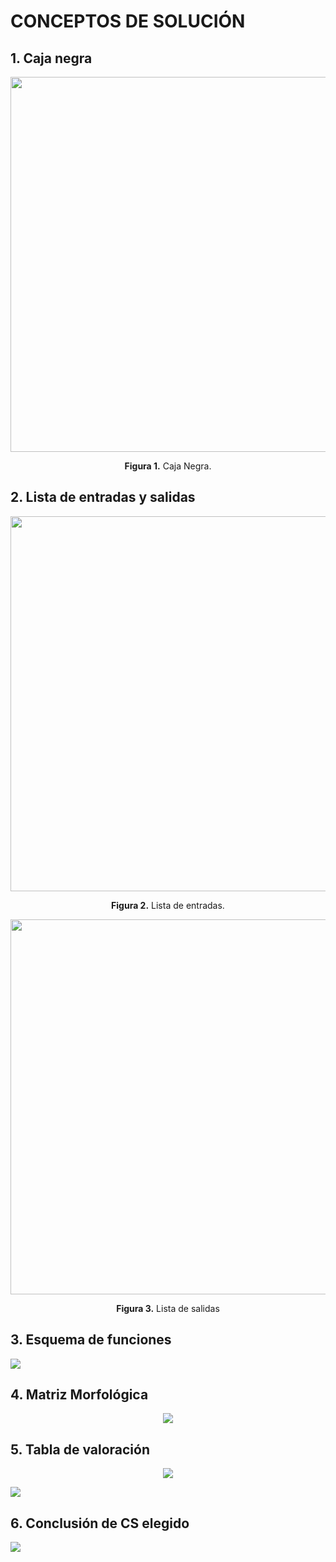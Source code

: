 <h1>CONCEPTOS DE SOLUCIÓN</h1>
<h2>1. Caja negra</h2>

<p align="center"><img src ="https://github.com/SebastianSilvaSC/Fundamento-Grupo_5/blob/main/Proyecto/Imagenes/D_CAJANEGRA.jpg" width="600px"></p>

<p align="center"><strong>Figura 1.</strong> Caja Negra.</p>

<h2>2. Lista de entradas y salidas</h2>
<p align="center"><img src ="https://github.com/SebastianSilvaSC/Fundamento-Grupo_5/blob/main/Proyecto/Imagenes/D_LENTRADAS.jpg" width="600px"></p>

<p align="center"><strong>Figura 2.</strong> Lista de entradas.</p>

<p align="center"><img src ="https://github.com/SebastianSilvaSC/Fundamento-Grupo_5/blob/main/Proyecto/Imagenes/D_LSALIDAS.jpg" width="600px"></p>

<p align="center"><strong>Figura 3.</strong> Lista de salidas</p>

<h2>3. Esquema de funciones</h2>

![](https://github.com/SebastianSilvaSC/Fundamento-Grupo_5/blob/main/Proyecto/Imagenes/D_ESQUEMA.jpg)

<h2>4. Matriz Morfológica</h2>

<p align = "center"><img src="https://github.com/SebastianSilvaSC/Fundamento-Grupo_5/blob/main/Proyecto/Imagenes/D_Matriz_morfologica.jpeg"></p>

<h2>5. Tabla de valoración</h2>

<p align = "center"><img src="https://github.com/SebastianSilvaSC/Fundamento-Grupo_5/blob/main/Proyecto/Imagenes/D_VALORES.png"></p>

![](https://github.com/SebastianSilvaSC/Fundamento-Grupo_5/blob/main/Proyecto/Imagenes/D_tabla.jpg)

<h2>6. Conclusión de CS elegido</h2>

![](https://github.com/SebastianSilvaSC/Fundamento-Grupo_5/blob/main/Proyecto/Imagenes/D_CONCLUSIÓN.jpg)
